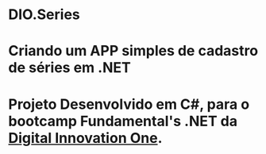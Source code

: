 # DIO.Series
# Criando um APP simples de cadastro de séries em .NET
# Projeto Desenvolvido em C#, para o bootcamp Fundamental's .NET da [Digital Innovation One](https://www.dio.me/).
